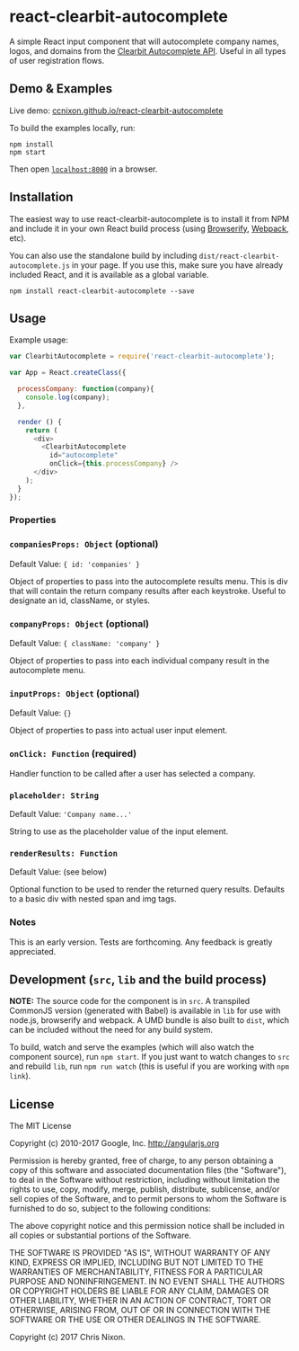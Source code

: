 # react-clearbit-autocomplete

A simple React input component that will autocomplete company names, logos, and domains from the [Clearbit Autocomplete API](http://blog.clearbit.com/company-autocomplete-api/). Useful in all types of user registration flows.


## Demo & Examples

Live demo: [ccnixon.github.io/react-clearbit-autocomplete](http://ccnixon.github.io/react-clearbit-autocomplete/)

To build the examples locally, run:

```
npm install
npm start
```

Then open [`localhost:8000`](http://localhost:8000) in a browser.


## Installation

The easiest way to use react-clearbit-autocomplete is to install it from NPM and include it in your own React build process (using [Browserify](http://browserify.org), [Webpack](http://webpack.github.io/), etc).

You can also use the standalone build by including `dist/react-clearbit-autocomplete.js` in your page. If you use this, make sure you have already included React, and it is available as a global variable.

```
npm install react-clearbit-autocomplete --save
```


## Usage

Example usage:

```js
var ClearbitAutocomplete = require('react-clearbit-autocomplete');

var App = React.createClass({

  processCompany: function(company){
    console.log(company);
  },

  render () {
    return (
      <div>
        <ClearbitAutocomplete 
          id="autocomplete"
          onClick={this.processCompany} />
      </div>
    );
  }
});
```

### Properties

### `companiesProps: Object` (optional)
Default Value: `{ id: 'companies' }`

Object of properties to pass into the autocomplete results menu. This is div that will contain the return company results after each keystroke. Useful to designate an id, className, or styles.

### `companyProps: Object` (optional)
Default Value: `{ className: 'company' }`

Object of properties to pass into each individual company result in the autocomplete menu.

### `inputProps: Object` (optional)
Default Value: `{}`

Object of properties to pass into actual user input element.

### `onClick: Function` (required)

Handler function to be called after a user has selected a company.

### `placeholder: String`
Default Value: `'Company name...'`

String to use as the placeholder value of the input element.

### `renderResults: Function`
Default Value: (see below)

Optional function to be used to render the returned query results. Defaults to a basic div with nested span and img tags.


### Notes

This is an early version. Tests are forthcoming. Any feedback is greatly appreciated.


## Development (`src`, `lib` and the build process)

**NOTE:** The source code for the component is in `src`. A transpiled CommonJS version (generated with Babel) is available in `lib` for use with node.js, browserify and webpack. A UMD bundle is also built to `dist`, which can be included without the need for any build system.

To build, watch and serve the examples (which will also watch the component source), run `npm start`. If you just want to watch changes to `src` and rebuild `lib`, run `npm run watch` (this is useful if you are working with `npm link`).

## License

The MIT License

Copyright (c) 2010-2017 Google, Inc. http://angularjs.org

Permission is hereby granted, free of charge, to any person obtaining a copy
of this software and associated documentation files (the "Software"), to deal
in the Software without restriction, including without limitation the rights
to use, copy, modify, merge, publish, distribute, sublicense, and/or sell
copies of the Software, and to permit persons to whom the Software is
furnished to do so, subject to the following conditions:

The above copyright notice and this permission notice shall be included in
all copies or substantial portions of the Software.

THE SOFTWARE IS PROVIDED "AS IS", WITHOUT WARRANTY OF ANY KIND, EXPRESS OR
IMPLIED, INCLUDING BUT NOT LIMITED TO THE WARRANTIES OF MERCHANTABILITY,
FITNESS FOR A PARTICULAR PURPOSE AND NONINFRINGEMENT. IN NO EVENT SHALL THE
AUTHORS OR COPYRIGHT HOLDERS BE LIABLE FOR ANY CLAIM, DAMAGES OR OTHER
LIABILITY, WHETHER IN AN ACTION OF CONTRACT, TORT OR OTHERWISE, ARISING FROM,
OUT OF OR IN CONNECTION WITH THE SOFTWARE OR THE USE OR OTHER DEALINGS IN
THE SOFTWARE.

Copyright (c) 2017 Chris Nixon.

